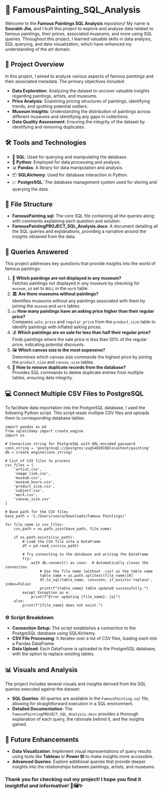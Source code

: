 <body>

<h1>🎨 FamousPainting_SQL_Analysis</h1>

<p>Welcome to the <strong>Famous Paintings SQL Analysis</strong> repository! My name is <strong>Sourabh Jha</strong>, and I built this project to explore and analyze data related to famous paintings, their prices, associated museums, and more using SQL queries. Throughout this project, I learned valuable skills in data analysis, SQL querying, and data visualization, which have enhanced my understanding of the art domain.</p>

<h2>📄 Project Overview</h2>

<p>In this project, I aimed to analyze various aspects of famous paintings and their associated metadata. The primary objectives included:</p>
<ul>
    <li><strong>Data Exploration</strong>: Analyzing the dataset to uncover valuable insights regarding paintings, artists, and museums.</li>
    <li><strong>Price Analysis</strong>: Examining pricing structures of paintings, identifying trends, and spotting potential outliers.</li>
    <li><strong>Museum Insights</strong>: Understanding the distribution of paintings across different museums and identifying any gaps in collections.</li>
    <li><strong>Data Quality Assessment</strong>: Ensuring the integrity of the dataset by identifying and removing duplicates.</li>
</ul>

<h2>🛠️ Tools and Technologies</h2>
<ul>
    <li>🔧 <strong>SQL</strong>: Used for querying and manipulating the database.</li>
    <li>🐍 <strong>Python</strong>: Employed for data processing and analysis.</li>
    <li>📊 <strong>Pandas</strong>: A library for data manipulation and analysis.</li>
    <li>📦 <strong>SQLAlchemy</strong>: Used for database interaction in Python.</li>
    <li>📈 <strong>PostgreSQL</strong>: The database management system used for storing and querying the data.</li>
</ul>

<h2>📂 File Structure</h2>

<ul>
    <li><strong>FamousPainting.sql</strong>: The core SQL file containing all the queries along with comments explaining each question and solution.</li>
    <li><strong>FamousPaintingPROJECT_SQL_Analysis.docx</strong>: A document detailing all the SQL queries and explanations, providing a narrative around the insights obtained from the data.</li>
</ul>

<h2>📝 Queries Answered</h2>

<p>This project addresses key questions that provide insights into the world of famous paintings:</p>
<ol>
    <li>🎨 <strong>Which paintings are not displayed in any museum?</strong><br>
        Fetches paintings not displayed in any museum by checking for <code>museum_id</code> set to <code>NULL</code> in the <code>work</code> table.
    </li>
    <li>🏛️ <strong>Are there museums without paintings?</strong><br>
        Identifies museums without any paintings associated with them by joining the <code>museum</code> and <code>work</code> tables.
    </li>
    <li>💵 <strong>How many paintings have an asking price higher than their regular price?</strong><br>
        Compares <code>sale_price</code> and <code>regular_price</code> from the <code>product_size</code> table to identify paintings with inflated asking prices.
    </li>
    <li>💰 <strong>Which paintings are on sale for less than half their regular price?</strong><br>
        Finds paintings where the sale price is less than 50% of the regular price, indicating potential discounts.
    </li>
    <li>🖼️ <strong>Which canvas size is the most expensive?</strong><br>
        Determines which canvas size commands the highest price by joining the <code>product_size</code> and <code>canvas_size</code> tables.
    </li>
    <li>🧹 <strong>How to remove duplicate records from the database?</strong><br>
        Provides SQL commands to delete duplicate entries from multiple tables, ensuring data integrity.
    </li>
</ol>

<h2>💻 Connect Multiple CSV Files to PostgreSQL</h2>

<p>To facilitate data importation into the PostgreSQL database, I used the following Python script. This script reads multiple CSV files and uploads them to corresponding database tables:</p>

<pre><code>import pandas as pd
from sqlalchemy import create_engine
import os

# Connection string for PostgreSQL with URL-encoded password
conn_string = 'postgresql://postgres:yug%402019@localhost/painting'
db = create_engine(conn_string)

# List of CSV files to process
csv_files = [
    'artist.csv',
    'image_link.csv',
    'museum.csv',
    'museum_hours.csv',
    'product_size.csv',
    'subject.csv',
    'work.csv',
    'canvas_size.csv'
]

# Base path for the CSV files
base_path = 'C:/Users/soura/Downloads/Famous Paintings/'

for file_name in csv_files:
    csv_path = os.path.join(base_path, file_name)
    
    if os.path.exists(csv_path):
        # Load the CSV file into a DataFrame
        df = pd.read_csv(csv_path)

        # Try connecting to the database and writing the DataFrame
        try:
            with db.connect() as conn:  # Automatically closes the connection
                # Use the file name (without .csv) as the table name
                table_name = os.path.splitext(file_name)[0]
                df.to_sql(table_name, con=conn, if_exists='replace', index=False)
                print(f"{table_name} table updated successfully.")
        except Exception as e:
            print(f"Error updating {file_name}: {e}")
    else:
        print(f"{file_name} does not exist.")
</code></pre>

<h3>⚙️ Script Breakdown</h3>
<ul>
    <li><strong>Connection Setup</strong>: The script establishes a connection to the PostgreSQL database using SQLAlchemy.</li>
    <li><strong>CSV File Processing</strong>: It iterates over a list of CSV files, loading each into a Pandas DataFrame.</li>
    <li><strong>Data Upload</strong>: Each DataFrame is uploaded to the PostgreSQL database, with the option to replace existing tables.</li>
</ul>

<h2>📊 Visuals and Analysis</h2>

<p>The project includes several visuals and insights derived from the SQL queries executed against the dataset:</p>
<ul>
    <li><strong>SQL Queries</strong>: All queries are available in the <code>FamousPainting.sql</code> file, allowing for straightforward execution in a SQL environment.</li>
    <li><strong>Detailed Documentation</strong>: The <code>FamousPaintingPROJECT_SQL_Analysis.docx</code> provides a thorough explanation of each query, the rationale behind it, and the insights gained.</li>
</ul>

<h2>🚀 Future Enhancements</h2>

<ul>
    <li><strong>Data Visualization</strong>: Implement visual representations of query results using tools like <strong>Tableau</strong> or <strong>Power BI</strong> to make insights more accessible.</li>
    <li><strong>Advanced Queries</strong>: Explore additional queries that provide deeper insights into the relationships between paintings, artists, and museums.</li>
</ul>



<h3><p>Thank you for checking out my project! I hope you find it insightful and informative! 🎨🖼️✨</p></h3>

</body>

